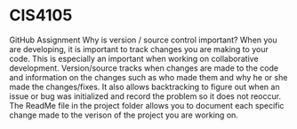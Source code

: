 # CIS4105
GitHub Assignment 
Why is version / source control important?
When you are developing, it is important to track changes you are making to your code. This is especially an important when working on collaborative development. Version/source tracks when changes are made to the code and information on the changes such as who made them and why he or she made the changes/fixes. It also allows backtracking to figure out when an issue or bug was initialized and record the problem so it does not reoccur. The ReadMe file in the project folder allows you to document each specific change made to the verison of the project you are working on.
